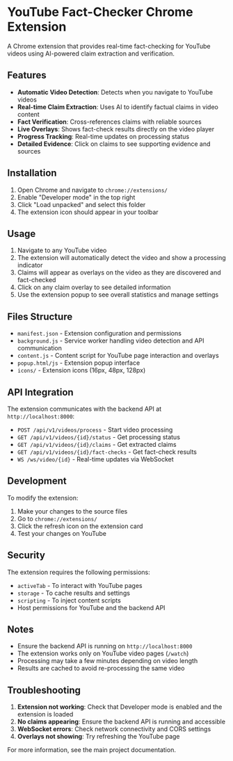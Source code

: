 # YouTube Fact-Checker Chrome Extension

A Chrome extension that provides real-time fact-checking for YouTube videos using AI-powered claim extraction and verification.

## Features

- **Automatic Video Detection**: Detects when you navigate to YouTube videos
- **Real-time Claim Extraction**: Uses AI to identify factual claims in video content
- **Fact Verification**: Cross-references claims with reliable sources
- **Live Overlays**: Shows fact-check results directly on the video player
- **Progress Tracking**: Real-time updates on processing status
- **Detailed Evidence**: Click on claims to see supporting evidence and sources

## Installation

1. Open Chrome and navigate to `chrome://extensions/`
2. Enable "Developer mode" in the top right
3. Click "Load unpacked" and select this folder
4. The extension icon should appear in your toolbar

## Usage

1. Navigate to any YouTube video
2. The extension will automatically detect the video and show a processing indicator
3. Claims will appear as overlays on the video as they are discovered and fact-checked
4. Click on any claim overlay to see detailed information
5. Use the extension popup to see overall statistics and manage settings

## Files Structure

- `manifest.json` - Extension configuration and permissions
- `background.js` - Service worker handling video detection and API communication
- `content.js` - Content script for YouTube page interaction and overlays
- `popup.html/js` - Extension popup interface
- `icons/` - Extension icons (16px, 48px, 128px)

## API Integration

The extension communicates with the backend API at `http://localhost:8000`:

- `POST /api/v1/videos/process` - Start video processing
- `GET /api/v1/videos/{id}/status` - Get processing status
- `GET /api/v1/videos/{id}/claims` - Get extracted claims
- `GET /api/v1/videos/{id}/fact-checks` - Get fact-check results
- `WS /ws/video/{id}` - Real-time updates via WebSocket

## Development

To modify the extension:

1. Make your changes to the source files
2. Go to `chrome://extensions/`
3. Click the refresh icon on the extension card
4. Test your changes on YouTube

## Security

The extension requires the following permissions:
- `activeTab` - To interact with YouTube pages
- `storage` - To cache results and settings
- `scripting` - To inject content scripts
- Host permissions for YouTube and the backend API

## Notes

- Ensure the backend API is running on `http://localhost:8000`
- The extension works only on YouTube video pages (`/watch`)
- Processing may take a few minutes depending on video length
- Results are cached to avoid re-processing the same video

## Troubleshooting

1. **Extension not working**: Check that Developer mode is enabled and the extension is loaded
2. **No claims appearing**: Ensure the backend API is running and accessible
3. **WebSocket errors**: Check network connectivity and CORS settings
4. **Overlays not showing**: Try refreshing the YouTube page

For more information, see the main project documentation.
